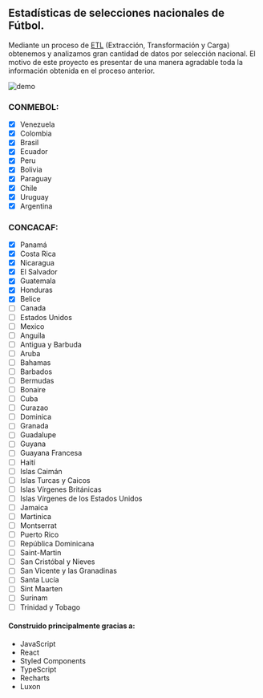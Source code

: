 ## Estadísticas de selecciones nacionales de Fútbol.

Mediante un proceso de [ETL](https://en.wikipedia.org/wiki/Extract,_transform,_load) (Extracción, Transformación y Carga) obtenemos y analizamos gran cantidad de datos por selección nacional. El motivo de este proyecto es presentar de una manera agradable toda la información obtenida en el proceso anterior.

![demo](https://media.giphy.com/media/Ty3JCF4M8KSnhDz0GO/giphy.gif)

### CONMEBOL:

- [x] Venezuela
- [x] Colombia
- [x] Brasil
- [x] Ecuador
- [x] Peru
- [x] Bolivia
- [x] Paraguay
- [x] Chile
- [x] Uruguay
- [x] Argentina

### CONCACAF:

- [x] Panamá
- [x] Costa Rica
- [x] Nicaragua
- [x] El Salvador
- [x] Guatemala
- [x] Honduras
- [x] Belice
- [ ] Canada
- [ ] Estados Unidos
- [ ] Mexico
- [ ] Anguila
- [ ] Antigua y Barbuda
- [ ] Aruba
- [ ] Bahamas
- [ ] Barbados
- [ ] Bermudas
- [ ] Bonaire
- [ ] Cuba
- [ ] Curazao
- [ ] Dominica
- [ ] Granada
- [ ] Guadalupe
- [ ] Guyana
- [ ] Guayana Francesa
- [ ] Haití
- [ ] Islas Caimán
- [ ] Islas Turcas y Caicos
- [ ] Islas Vírgenes Británicas
- [ ] Islas Vírgenes de los Estados Unidos
- [ ] Jamaica
- [ ] Martinica
- [ ] Montserrat
- [ ] Puerto Rico
- [ ] República Dominicana
- [ ] Saint-Martin
- [ ] San Cristóbal y Nieves
- [ ] San Vicente y las Granadinas
- [ ] Santa Lucía
- [ ] Sint Maarten
- [ ] Surinam
- [ ] Trinidad y Tobago

#### Construido principalmente gracias a:

- JavaScript
- React
- Styled Components
- TypeScript
- Recharts
- Luxon
